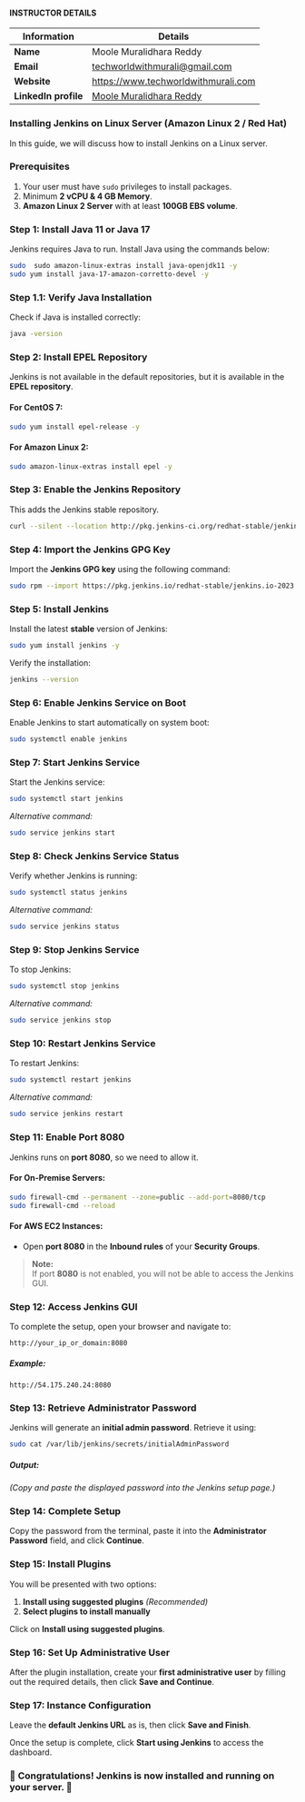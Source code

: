 #### INSTRUCTOR DETAILS

|  Information             | Details                                                                      |
|----------------------    |------------------------------------------------------------------------------|
| **Name**                 | Moole Muralidhara Reddy                                                      |
| **Email**                | techworldwithmurali@gmail.com                                                |
| **Website**              | https://www.techworldwithmurali.com               |
| **LinkedIn profile**     | [Moole Muralidhara Reddy](https://www.linkedin.com/in/moole-muralidhara-reddy) |

### Installing Jenkins on Linux Server (Amazon Linux 2 / Red Hat)

In this guide, we will discuss how to install Jenkins on a Linux server.

### **Prerequisites**
1. Your user must have `sudo` privileges to install packages.
2. Minimum **2 vCPU & 4 GB Memory**.
3. **Amazon Linux 2 Server** with at least **100GB EBS volume**.


### **Step 1: Install Java 11 or Java 17**
Jenkins requires Java to run. Install Java using the commands below:

```bash
sudo  sudo amazon-linux-extras install java-openjdk11 -y
sudo yum install java-17-amazon-corretto-devel -y
```



### **Step 1.1: Verify Java Installation**
Check if Java is installed correctly:

```bash
java -version
```



### **Step 2: Install EPEL Repository**
Jenkins is not available in the default repositories, but it is available in the **EPEL repository**.

#### For CentOS 7:
```bash
sudo yum install epel-release -y
```

#### For Amazon Linux 2:
```bash
sudo amazon-linux-extras install epel -y
```



### **Step 3: Enable the Jenkins Repository**
This adds the Jenkins stable repository.

```bash
curl --silent --location http://pkg.jenkins-ci.org/redhat-stable/jenkins.repo | sudo tee /etc/yum.repos.d/jenkins.repo
```



### **Step 4: Import the Jenkins GPG Key**
Import the **Jenkins GPG key** using the following command:

```bash
sudo rpm --import https://pkg.jenkins.io/redhat-stable/jenkins.io-2023.key
```



### **Step 5: Install Jenkins**
Install the latest **stable** version of Jenkins:

```bash
sudo yum install jenkins -y
```

Verify the installation:
```bash
jenkins --version
```



### **Step 6: Enable Jenkins Service on Boot**
Enable Jenkins to start automatically on system boot:

```bash
sudo systemctl enable jenkins
```



### **Step 7: Start Jenkins Service**
Start the Jenkins service:

```bash
sudo systemctl start jenkins
```

*Alternative command:*
```bash
sudo service jenkins start
```



### **Step 8: Check Jenkins Service Status**
Verify whether Jenkins is running:

```bash
sudo systemctl status jenkins
```

*Alternative command:*
```bash
sudo service jenkins status
```



### **Step 9: Stop Jenkins Service**
To stop Jenkins:

```bash
sudo systemctl stop jenkins
```

*Alternative command:*
```bash
sudo service jenkins stop
```



### **Step 10: Restart Jenkins Service**
To restart Jenkins:

```bash
sudo systemctl restart jenkins
```

*Alternative command:*
```bash
sudo service jenkins restart
```



### **Step 11: Enable Port 8080**
Jenkins runs on **port 8080**, so we need to allow it.

#### For On-Premise Servers:
```bash
sudo firewall-cmd --permanent --zone=public --add-port=8080/tcp
sudo firewall-cmd --reload
```

#### For AWS EC2 Instances:
- Open **port 8080** in the **Inbound rules** of your **Security Groups**.

> **Note:**  
> If port **8080** is not enabled, you will not be able to access the Jenkins GUI.



### **Step 12: Access Jenkins GUI**
To complete the setup, open your browser and navigate to:

```
http://your_ip_or_domain:8080
```

##### Example:
```
http://54.175.240.24:8080
```



### **Step 13: Retrieve Administrator Password**
Jenkins will generate an **initial admin password**. Retrieve it using:

```bash
sudo cat /var/lib/jenkins/secrets/initialAdminPassword
```

##### Output:
*(Copy and paste the displayed password into the Jenkins setup page.)*



### **Step 14: Complete Setup**
Copy the password from the terminal, paste it into the **Administrator Password** field, and click **Continue**.



### **Step 15: Install Plugins**
You will be presented with two options:
1. **Install using suggested plugins** *(Recommended)*
2. **Select plugins to install manually**

Click on **Install using suggested plugins**.



### **Step 16: Set Up Administrative User**
After the plugin installation, create your **first administrative user** by filling out the required details, then click **Save and Continue**.



### **Step 17: Instance Configuration**
Leave the **default Jenkins URL** as is, then click **Save and Finish**.

Once the setup is complete, click **Start using Jenkins** to access the dashboard.


### 🎉 **Congratulations! Jenkins is now installed and running on your server.** 🚀
